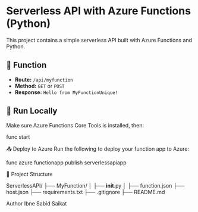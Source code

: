 # Serverless API with Azure Functions (Python)

This project contains a simple serverless API built with Azure Functions and Python.

## 🔧 Function

- **Route:** `/api/myfunction`  
- **Method:** `GET` or `POST`  
- **Response:** `Hello from MyFunctionUnique!`

## 🚀 Run Locally

Make sure Azure Functions Core Tools is installed, then:


func start




📤 Deploy to Azure
Run the following to deploy your function app to Azure:

func azure functionapp publish serverlessapiapp





📁 Project Structure

ServerlessAPI/
├── MyFunction/
│   ├── __init__.py
│   ├── function.json
├── host.json
├── requirements.txt
├── .gitignore
├── README.md



Author
Ibne Sabid Saikat



